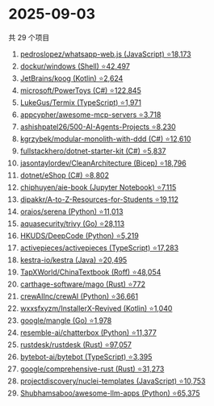 # 2025-09-03

共 29 个项目

<!-- BEGIN GITHUB -->
<!-- 最后更新时间 2025-09-03 21:19:34 +0800 -->
1. [pedroslopez/whatsapp-web.js (JavaScript) ⭐18,173](https://github.com/pedroslopez/whatsapp-web.js)
1. [dockur/windows (Shell) ⭐42,497](https://github.com/dockur/windows)
1. [JetBrains/koog (Kotlin) ⭐2,624](https://github.com/JetBrains/koog)
1. [microsoft/PowerToys (C#) ⭐122,845](https://github.com/microsoft/PowerToys)
1. [LukeGus/Termix (TypeScript) ⭐1,971](https://github.com/LukeGus/Termix)
1. [appcypher/awesome-mcp-servers ⭐3,718](https://github.com/appcypher/awesome-mcp-servers)
1. [ashishpatel26/500-AI-Agents-Projects ⭐8,230](https://github.com/ashishpatel26/500-AI-Agents-Projects)
1. [kgrzybek/modular-monolith-with-ddd (C#) ⭐12,610](https://github.com/kgrzybek/modular-monolith-with-ddd)
1. [fullstackhero/dotnet-starter-kit (C#) ⭐5,837](https://github.com/fullstackhero/dotnet-starter-kit)
1. [jasontaylordev/CleanArchitecture (Bicep) ⭐18,796](https://github.com/jasontaylordev/CleanArchitecture)
1. [dotnet/eShop (C#) ⭐8,802](https://github.com/dotnet/eShop)
1. [chiphuyen/aie-book (Jupyter Notebook) ⭐7,115](https://github.com/chiphuyen/aie-book)
1. [dipakkr/A-to-Z-Resources-for-Students ⭐19,112](https://github.com/dipakkr/A-to-Z-Resources-for-Students)
1. [oraios/serena (Python) ⭐11,013](https://github.com/oraios/serena)
1. [aquasecurity/trivy (Go) ⭐28,113](https://github.com/aquasecurity/trivy)
1. [HKUDS/DeepCode (Python) ⭐5,219](https://github.com/HKUDS/DeepCode)
1. [activepieces/activepieces (TypeScript) ⭐17,283](https://github.com/activepieces/activepieces)
1. [kestra-io/kestra (Java) ⭐20,495](https://github.com/kestra-io/kestra)
1. [TapXWorld/ChinaTextbook (Roff) ⭐48,054](https://github.com/TapXWorld/ChinaTextbook)
1. [carthage-software/mago (Rust) ⭐772](https://github.com/carthage-software/mago)
1. [crewAIInc/crewAI (Python) ⭐36,661](https://github.com/crewAIInc/crewAI)
1. [wxxsfxyzm/InstallerX-Revived (Kotlin) ⭐1,040](https://github.com/wxxsfxyzm/InstallerX-Revived)
1. [google/mangle (Go) ⭐1,978](https://github.com/google/mangle)
1. [resemble-ai/chatterbox (Python) ⭐11,377](https://github.com/resemble-ai/chatterbox)
1. [rustdesk/rustdesk (Rust) ⭐97,057](https://github.com/rustdesk/rustdesk)
1. [bytebot-ai/bytebot (TypeScript) ⭐3,395](https://github.com/bytebot-ai/bytebot)
1. [google/comprehensive-rust (Rust) ⭐31,273](https://github.com/google/comprehensive-rust)
1. [projectdiscovery/nuclei-templates (JavaScript) ⭐10,753](https://github.com/projectdiscovery/nuclei-templates)
1. [Shubhamsaboo/awesome-llm-apps (Python) ⭐65,375](https://github.com/Shubhamsaboo/awesome-llm-apps)
<!-- END GITHUB -->